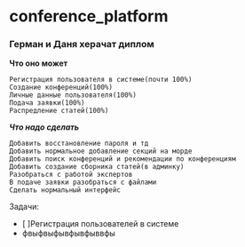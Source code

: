 # conference_platform
### Герман и Даня херачат диплом

**Что оно может**

    Регистрация пользователя в системе(почти 100%)
    Создание конференций(100%) 
    Личные данные пользователя(100%)
    Подача заявки(100%)
    Распредление статей(100%)
   
    
***Что надо сделать***

    Добавить восстановление пароля и тд
    Добавить нормальное добавление секций на морде
    Добавить поиск конференций и рекомендации по конференциям
    Добавить создание сборника статей(в админку)
    Разобраться с работой экспертов
    В подаче заявки разобраться с файлами
    Сделать нормальный интерфейс

Задачи:
- [ ]Регистрация пользователей в системе
- фвыфвыфывфывфыввфы

